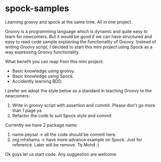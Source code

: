 spock-samples
=============

Learning groovy and spock at the same time. All in one project.

Groovy is a programming language which is dynamic and quite easy to learn for newcomers. But it would be good if we can 
have structured and easy to read code sample explaining the functionality of Groovy. Instead of writing Groovy script,
I decided to start this mini project using Spock as a way expressing Groovy functionality.

What benefit you can reap from this mini project:<br>
*	Basic knowledge using groovy. 
*	Basic knowledge using Spock. 
*	Accidently learning BDD.



I prefer we adopt the style below as a standard in teaching Groovy to the newcomers:

1. Write in groovy script with assertion and commit. Please don't go more than 1 page ya
2. Refactor the code to suit Spock style and commit



Currently we have 2 package name:

1. name.peysal -> all the code should be commit here. 
2. org.mhshams -> have more advance example on Spock. Just for reference. Later will be remove. Tq Mohd :)




Ok guys let us start code. Any suggestion are welcome


